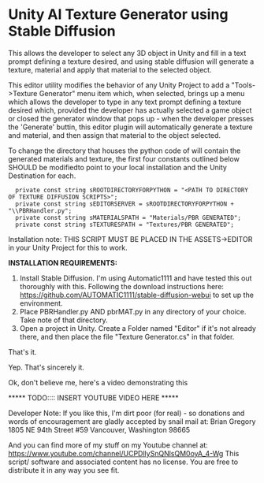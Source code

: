 # Unity AI Texture Generator using Stable Diffusion
This allows the developer to select any 3D object in Unity and fill in a text prompt defining a texture desired, and using stable diffusion will generate a texture, material and apply that material to the selected object. 

This editor utility modifies the behavior of any Unity Project to add a  "Tools->Texture Generator" menu item which, when selected, brings up a menu which allows the developer to type in any text prompt defining a texture desired which, provided the developer has actually selected a game object or closed the generator window that pops up - when the developer presses the 'Generate' buttin, this editor plugin will automatically generate a texture and material, and then assign that material to the object selected. 

To change the directory that houses the python code of will contain the generated materials and texture, the first four constants outlined below SHOULD be modifiedto point to your local installation and the Unity Destination for each. 

      private const string sROOTDIRECTORYFORPYTHON = "<PATH TO DIRECTORY OF TEXTURE DIFFUSION SCRIPTS>";
      private const string sEDITORSERVER = sROOTDIRECTORYFORPYTHON + "\\PBRHandler.py";
      private const string sMATERIALSPATH = "Materials/PBR GENERATED";
      private const string sTEXTURESPATH = "Textures/PBR GENERATED";

Installation note:
THIS SCRIPT MUST BE PLACED IN THE ASSETS->EDITOR in your Unity Project for this to work.
 
**INSTALLATION REQUIREMENTS:**

1. Install Stable Diffusion. I'm using Automatic1111 and have tested this out thoroughly with this. 
   Following the download instructions here: https://github.com/AUTOMATIC1111/stable-diffusion-webui to set up the environment.
2. Place PBRHandler.py AND pbrMAT.py in any directory of your choice. Take note of that directory.
3. Open a project in Unity. Create a Folder named "Editor" if it's not already there, and then place the file "Texture Generator.cs" in that folder.

That's it. 

Yep. That's sincerely it. 

Ok, don't believe me, here's a video demonstrating this 

***** TODO:::: INSERT YOUTUBE VIDEO HERE *****

Developer Note:
If you like this, I'm dirt poor (for real) - so donations and words of encouragement are gladly accepted by snail mail at:
           Brian Gregory 1805 NE 94th Street #59 Vancouver, Washington 98665
 
And you can find more of my stuff on my Youtube channel at: https://www.youtube.com/channel/UCPDllySnQNlsQM0oyA_4-Wg
This script/ software and associated content has no license. You are free to distribute it in any way you see fit. 

